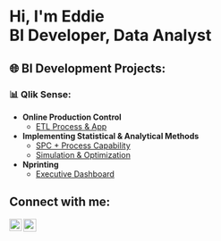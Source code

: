 <h1>Hi, I'm Eddie <br/><a> BI Developer</a>, <a>Data Analyst</a></h1>

<h2>🌐 BI Development Projects:
<h3>📊 Qlik Sense:</h3>
</h2>

- <b>Online Production Control </b>
  - [ETL Process & App](https://github.com/EddieBer/OnlineProductionControl)
- <b>Implementing Statistical & Analytical Methods</b>
  - [SPC + Process Capability](https://github.com/EddieBer/SPC-Process-Capability)
  - [Simulation & Optimization](https://github.com/EddieBer/Simulation) 
  </b>
- <b>Nprinting</b>
  - [Executive Dashboard](https://github.com/EddieBer/Executives_Nprinting)
   <b><i></b></i>
<h2> Connect with me:</h2>

[<img align="left" alt="JoshMadakor | LinkedIn" width="22px" src="https://cdn.jsdelivr.net/npm/simple-icons@v3/icons/linkedin.svg" />][linkedin]
<!-- <p>
[<img align="left" alt="JoshMadakor | Twitter" width="22px" src="https://cdn.jsdelivr.net/npm/simple-icons@v3/icons/gmail.svg" />][gmail]
[gmail]: "recipient@email.com">
</p> -->

[linkedin]: https://www.linkedin.com/in/eddie-berdichever-20891013a
<p><a href="mailto:edwardbal89@gmail.com"><img src="https://cdn.jsdelivr.net/npm/simple-icons@v3/icons/gmail.svg" style="width:23px;height:23px;"></a></p>

<!--
**joshmadakor1/joshmadakor1** is a ✨ _special_ ✨ repository because its `README.md` (this file) appears on your GitHub profile.

Here are some ideas to get you started:

- 🔭 I’m currently working on ...
- 🌱 I’m currently learning ...
- 👯 I’m looking to collaborate on ...
- 🤔 I’m looking for help with ...
- 💬 Ask me about ...
- 📫 How to reach me: ...
- 😄 Pronouns: ...
- ⚡ Fun fact: ...
-->
